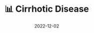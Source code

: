 ---
title: 📊 Cirrhotic Disease
date: '2022-12-02'
type: book
weight: 603
commentable: true

show_breadcrumb: true
---